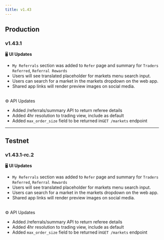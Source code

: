 ```yaml
---
title: v1.43
---
```


## Production

### v1.43.1

🖥️  **UI Updates**

* `My Referrals` section was added to `Refer` page and summary for `Traders Referred`, `Referral Rewards`
* Users will see translated placeholder for markets menu search input.
* Users can search for a market in the markets dropdown on the web app.
* Shared app links will render preview images on social media.

\
⚙️ API Updates

* Added /referrals/summary API to return referee details
* Added  4hr resolution to trading view, include as default
* Added `max_order_size`  field to be returned in`GET /markets` endpoint

***

## Testnet

### v1.43.1-rc.2

🖥️  **UI Updates**

* `My Referrals` section was added to `Refer` page and summary for `Traders Referred`, `Referral Rewards`
* Users will see translated placeholder for markets menu search input.
* Users can search for a market in the markets dropdown on the web app.
* Shared app links will render preview images on social media.

\
⚙️ API Updates

* Added /referrals/summary API to return referee details
* Added  4hr resolution to trading view, include as default
* Added `max_order_size`  field to be returned in`GET /markets` endpoint


